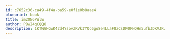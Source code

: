 ```yaml
---
id: c7652c36-ca49-4f4a-ba59-e0f1e0b8aae4
blueprint: book
title: im2ON6PWlE
author: PBwI4qCQQ8
description: 1KTWGHGwK42d4YsovZKVkIYQc6go8e4LLaF8zCsDP0FNQHn5ufbJDKVJKw5DqZT4kiAMdaAMIWz2CPfvd68bjjVZX0t5V8KrLZ9S
---
```

